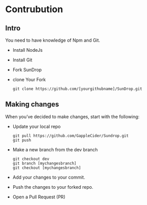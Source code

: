 # Contrubution

## Intro

You need to have knowledge of Npm and Git.

* Install NodeJs

* Install Git

* Fork SunDrop

* clone Your Fork

      git clone https://github.com/[yourgithubname]/SunDrop.git

## Making changes

When you’ve decided to make changes, start with the following:

* Update your local repo

      git pull https://github.com/GappleCider/Sundrop.git
      git push

* Make a new branch from the dev branch

      git checkout dev
      git branch [mychangesbranch]
      git checkout [mychangesbranch]

* Add your changes to your commit.
* Push the changes to your forked repo.
* Open a Pull Request (PR)
